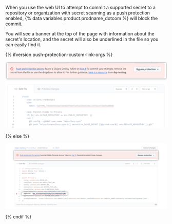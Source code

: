 When you use the web UI to attempt to commit a supported secret to a repository or organization with secret scanning as a push protection enabled, {% data variables.product.prodname_dotcom %} will block the commit. 

You will see a banner at the top of the page with information about the secret's location, and the secret will also be underlined in the file so you can easily find it.

{% ifversion push-protection-custom-link-orgs %}

  ![Screenshot showing commit in web ui blocked because of secret scanning push protection](/assets/images/help/repository/secret-scanning-push-protection-web-ui-commit-blocked-banner-with-link.png)

{% else %}

  ![Screenshot showing commit in web ui blocked because of secret scanning push protection](/assets/images/help/repository/secret-scanning-push-protection-web-ui-commit-blocked-banner.png)
  
{% endif %}
